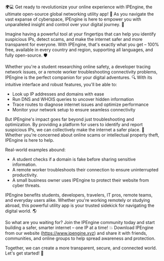 🌍💻 Get ready to revolutionize your online experience with IPEngine, the ultimate open-source global networking utility app! 🚀 As you navigate the vast expanse of cyberspace, IPEngine is here to empower you with unparalleled insight and control over your digital journey. 📡

Imagine having a powerful tool at your fingertips that can help you identify suspicious IPs, detect scams, and make the internet safer and more transparent for everyone. With IPEngine, that's exactly what you get – 100% free, available in every country and region, supporting all languages, and fully open-source. 🛡️

Whether you're a student researching online safety, a developer tracing network issues, or a remote worker troubleshooting connectivity problems, IPEngine is the perfect companion for your digital adventures. 🔍 With its intuitive interface and robust features, you'll be able to:

* Look up IP addresses and domains with ease
* Run DNS and WHOIS queries to uncover hidden information
* Trace routes to diagnose internet issues and optimize performance
* Monitor your network setup to ensure seamless connectivity

But IPEngine's impact goes far beyond just troubleshooting and optimization. By providing a platform for users to identify and report suspicious IPs, we can collectively make the internet a safer place. 💪 Whether you're concerned about online scams or intellectual property theft, IPEngine is here to help.

Real-world examples abound:

* A student checks if a domain is fake before sharing sensitive information.
* A remote worker troubleshoots their connection to ensure uninterrupted productivity.
* A small business owner uses IPEngine to protect their website from cyber threats.

IPEngine benefits students, developers, travelers, IT pros, remote teams, and everyday users alike. Whether you're working remotely or studying abroad, this powerful utility app is your trusted sidekick for navigating the digital world. 🌎

So what are you waiting for? Join the IPEngine community today and start building a safer, smarter internet – one IP at a time! 💥 Download IPEngine from our website (https://www.ipengine.xyz) and share it with friends, communities, and online groups to help spread awareness and protection.

Together, we can create a more transparent, secure, and connected world. Let's get started! 🚀